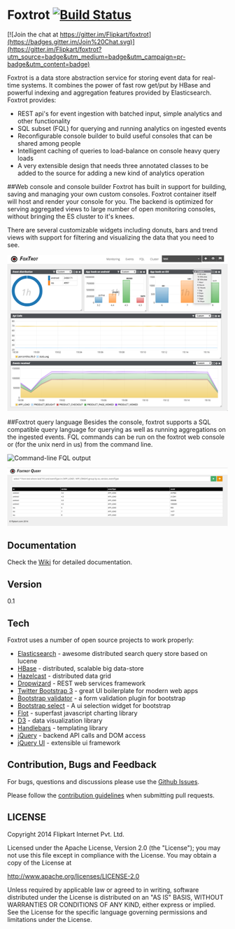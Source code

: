 Foxtrot [![Build Status](https://travis-ci.org/Flipkart/foxtrot.svg?branch=master)](https://travis-ci.org/Flipkart/foxtrot.svg?branch=master)
=========

[![Join the chat at https://gitter.im/Flipkart/foxtrot](https://badges.gitter.im/Join%20Chat.svg)](https://gitter.im/Flipkart/foxtrot?utm_source=badge&utm_medium=badge&utm_campaign=pr-badge&utm_content=badge)

Foxtrot is a data store abstraction service for storing event data for real-time systems. It combines the power of fast row get/put by HBase and powerful indexing and aggregation features provided by Elasticsearch. Foxtrot provides:

  - REST api's for event ingestion with batched input, simple analytics and other functionality
  - SQL subset (FQL) for querying and running analytics on ingested events
  - Reconfigurable console builder to build useful consoles that can be shared among people
  - Intelligent caching of queries to load-balance on console heavy query loads
  - A very extensible design that needs three annotated classes to be added to the source for adding a new kind of analytics operation

##Web console and console builder
Foxtrot has built in support for building, saving and managing your own custom consoles. Foxtrot container itself will host and render your console for you. The backend is optimized for serving aggregated views to large number of open monitoring consoles, without bringing the ES cluster to it's knees.

There are several customizable widgets including donuts, bars and trend views with support for filtering and visualizing the data that you need to see. 

![Console build using out of the box console builder and served by foxtrot](https://github.com/Flipkart/foxtrot/blob/master/support/images/FoxtrotScreen.png)
  
##Foxtrot query language
Besides the console, foxtrot supports a SQL compatible query language for querying as well as running aggregations on the ingested events. FQL commands can be run on the foxtrot web console or (for the unix nerd in us) from the command line.

![Command-line FQL output](https://github.com/Flipkart/foxtrot/blob/master/support/images/FQL.png)

![Web console output](https://github.com/Flipkart/foxtrot/blob/master/support/images/FQL-UI.png)

Documentation
-------------
Check the [Wiki](https://github.com/Flipkart/foxtrot/wiki/Introduction) for detailed documentation.

Version
----

0.1

Tech
-----------

Foxtrot uses a number of open source projects to work properly:

* [Elasticsearch](http://www.elasticsearch.org/) - awesome distributed search query store based on lucene
* [HBase](http://hbase.apache.org/) - distributed, scalable big data-store
* [Hazelcast](http://hazelcast.org/) - distributed data grid
* [Dropwizard](https://dropwizard.github.io/dropwizard/) - REST web services framework
* [Twitter Bootstrap 3](http://getbootstrap.com/) - great UI boilerplate for modern web apps
* [Bootstrap validator](https://github.com/1000hz/bootstrap-validator) - a form validation plugin for bootstrap
* [Bootstrap select](http://silviomoreto.github.io/bootstrap-select/) - A ui selection widget for bootstrap
* [Flot](http://www.flotcharts.org/) - superfast javascript charting library
* [D3](http://d3js.org/) - data visualization library
* [Handlebars](http://handlebarsjs.com/) - templating library
* [jQuery](http://jquery.com) - backend API calls and DOM access
* [jQuery UI](http://jqueryui.com) - extensible ui framework

Contribution, Bugs and Feedback
-------------------------------

For bugs, questions and discussions please use the [Github Issues](https://github.com/Flipkart/foxtrot/issues).

Please follow the [contribution guidelines](https://github.com/Flipkart/foxtrot/blob/master/CONTRIBUTING.md) when submitting pull requests.


LICENSE
-------

Copyright 2014 Flipkart Internet Pvt. Ltd.

Licensed under the Apache License, Version 2.0 (the "License");
you may not use this file except in compliance with the License.
You may obtain a copy of the License at

http://www.apache.org/licenses/LICENSE-2.0

Unless required by applicable law or agreed to in writing, software
distributed under the License is distributed on an "AS IS" BASIS,
WITHOUT WARRANTIES OR CONDITIONS OF ANY KIND, either express or implied.
See the License for the specific language governing permissions and
limitations under the License.

